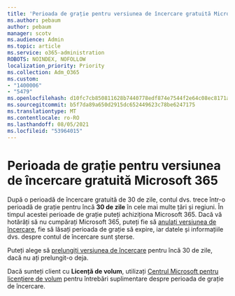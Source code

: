 ```yaml
---
title: 'Perioada de grație pentru versiunea de încercare gratuită Microsoft 365 '
ms.author: pebaum
author: pebaum
manager: scotv
ms.audience: Admin
ms.topic: article
ms.service: o365-administration
ROBOTS: NOINDEX, NOFOLLOW
localization_priority: Priority
ms.collection: Adm_O365
ms.custom:
- "1400006"
- "5479"
ms.openlocfilehash: d10fc7cb850811628b7440778edf874e7544f2e64c08ec8171ab99642ab0fa6f
ms.sourcegitcommit: b5f7da89a650d2915dc652449623c78be6247175
ms.translationtype: MT
ms.contentlocale: ro-RO
ms.lasthandoff: 08/05/2021
ms.locfileid: "53964015"
---
```

# <a name="grace-period-for-microsoft-365-free-trial"></a>Perioada de grație pentru versiunea de încercare gratuită Microsoft 365 

După o perioadă de încercare gratuită de 30 de zile, contul dvs. trece într-o perioadă de grație pentru încă **30 de zile** în cele mai multe țări și regiuni. În timpul acestei perioade de grație puteți achiziționa Microsoft 365. Dacă vă hotărâți să nu cumpărați Microsoft 365, puteți fie să [anulați versiunea de încercare](https://docs.microsoft.com/microsoft-365/commerce/subscriptions/cancel-your-subscription?view=o365-worldwide), fie să lăsați perioada de grație să expire, iar datele și informațiile dvs. despre contul de încercare sunt șterse.

Puteți alege să [prelungiți versiunea de încercare](https://docs.microsoft.com/microsoft-365/commerce/extend-your-trial) pentru încă 30 de zile, dacă nu ați prelungit-o deja.

Dacă sunteți client cu **Licență de volum**, utilizați [Centrul Microsoft pentru licențiere de volum](https://support.microsoft.com/help/4471406/how-to-contact-the-microsoft-volume-licensing-service-center) pentru întrebări suplimentare despre perioada de grație de încercare.
